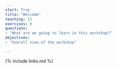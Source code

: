 ```yaml
---
start: True
title: "Welcome"
teaching: 15
exercises: 0
questions:
- "What are we going to learn in this workshop?"
objectives:
- "Overall view of the workshop"

---
```



{% include links.md %}

